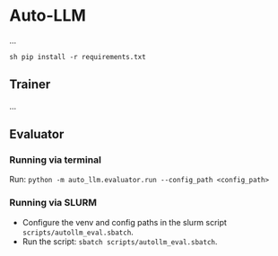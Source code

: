# Auto-LLM

...


``sh
pip install -r requirements.txt
``

## Trainer

...

## Evaluator

### Running via terminal 
Run: ``python -m auto_llm.evaluator.run --config_path <config_path>``

### Running via SLURM
- Configure the venv and config paths in the slurm script ``scripts/autollm_eval.sbatch``.
- Run the script: ``sbatch scripts/autollm_eval.sbatch``.